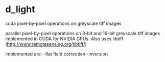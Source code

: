 # d_light
cuda pixel-by-pixel operations on greyscale tiff images

parallel pixel-by-pixel operations on 8-bit and 16-bit greyscale tiff images implemented in CUDA for NVIDIA GPUs.
Also uses libtiff (http://www.remotesensing.org/libtiff/)

implemented are:
  -flat field correction
  -inversion
  
